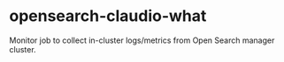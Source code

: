 # opensearch-claudio-what
Monitor job to collect in-cluster logs/metrics from Open Search manager cluster.
